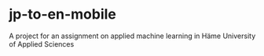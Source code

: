 # jp-to-en-mobile
A project for an assignment on applied machine learning in Häme University of Applied Sciences
